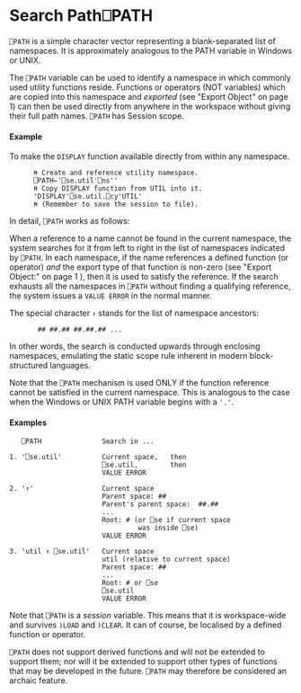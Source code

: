 




<h1 class="heading"><span class="name">Search Path</span><span class="command">⎕PATH</span></h1>

`⎕PATH` is a simple character vector representing a blank-separated list of namespaces.  It is approximately analogous to the PATH variable in Windows or UNIX.


The `⎕PATH` variable can be used to identify a namespace in which commonly used utility functions reside.  Functions or operators (NOT variables) which are copied into this namespace and *exported* (see "Export Object" on page 1) can then be used directly from anywhere in the workspace without giving their full path names. `⎕PATH` has Session scope.



#### Example


To make the `DISPLAY` function available directly from within any namespace.
```apl
      ⍝ Create and reference utility namespace.
      ⎕PATH←'⎕se.util'⎕ns''
      ⍝ Copy DISPLAY function from UTIL into it.
      'DISPLAY'⎕se.util.⎕cy'UTIL'
      ⍝ (Remember to save the session to file).  
```



In detail, `⎕PATH` works as follows:


When a reference to a name cannot be found in the current namespace, the system searches for it from left to right in the list of namespaces indicated by `⎕PATH`.  In each namespace, if the name references a defined function (or operator) *and* the export type of that function is non-zero (see "Export Object:" on page 1 ), then it is used to satisfy the reference.  If the search exhausts all the namespaces in `⎕PATH` without finding a qualifying reference, the system issues a `VALUE ERROR` in the normal manner.


The special character `↑` stands for the list of namespace ancestors:
```apl
       ## ##.## ##.##.## ...
```


In other words, the search is conducted upwards through enclosing namespaces, emulating the static scope rule inherent in modern block-structured languages.


Note that the `⎕PATH` mechanism is used ONLY if the function reference cannot be satisfied in the current namespace.  This is analogous to the case when the Windows or UNIX PATH variable begins with a `'.'`.


#### Examples
```apl
   ⎕PATH               Search in ...

```
```apl
1. '⎕se.util'          Current space,   then
                       ⎕se.util,        then
                       VALUE ERROR
 
2. '↑'                 Current space
                       Parent space: ##
                       Parent's parent space:  ##.##
                       ...
                       Root: # (or ⎕se if current space
                                was inside ⎕se)
                       VALUE ERROR
 
3. 'util ↑ ⎕se.util'   Current space
                       util (relative to current space)
                       Parent space: ##
                       ...
                       Root: # or ⎕se
                       ⎕se.util
                       VALUE ERROR
```



Note that `⎕PATH` is a *session* variable.  This means that it is workspace-wide and survives `)LOAD` and `)CLEAR`. It can of course, be localised by a defined function or operator.


`⎕PATH` does not support derived functions and will not be extended to support them; nor will it be extended to support other types of functions that may be developed in the future. `⎕PATH` may therefore be considered an archaic feature.


